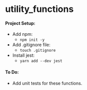 # utility_functions

#### Project Setup:
* Add npm:
  * `npm init -y`
* Add .gitignore file:
  * `touch .gitignore`
* Install jest:
  * `yarn add --dev jest`

#### To Do:
* Add unit tests for these functions.
